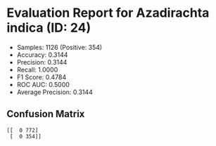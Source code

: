# Evaluation Report for Azadirachta indica (ID: 24)
- Samples: 1126 (Positive: 354)
- Accuracy: 0.3144
- Precision: 0.3144
- Recall: 1.0000
- F1 Score: 0.4784
- ROC AUC: 0.5000
- Average Precision: 0.3144

## Confusion Matrix
```
[[  0 772]
 [  0 354]]
```